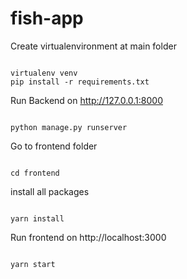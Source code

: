 # fish-app
Create virtualenvironment at main folder

```

virtualenv venv
pip install -r requirements.txt

```

Run Backend on http://127.0.0.1:8000

```

python manage.py runserver

```

Go to frontend folder

```

cd frontend

```

install all packages

```

yarn install

```

Run frontend on http://localhost:3000

```

yarn start

```

